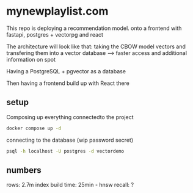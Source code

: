 # mynewplaylist.com
This repo is deploying a recommendation model. onto a frontend with fastapi, postgres + vectorpg and react 


The architecture will look like that: 
taking the CBOW model vectors and transfering them into a vector database
--> faster access and additional information on spot

Having a PostgreSQL + pgvector as a database

Then having a frontend build up with 
React there


## setup 
Composing up everything connectedto the project
```bash
docker compose up -d
```

connecting to the database (wip password secret) 
```bash
psql -h localhost -U postgres -d vectordemo
```


## numbers 
rows: 2.7m 
index build time: 25min - hnsw
recall: ? 
